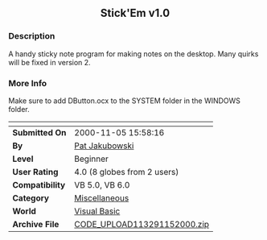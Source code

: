 ﻿<div align="center">

## Stick'Em v1\.0


</div>

### Description

A handy sticky note program for making notes on the desktop. Many quirks will be fixed in version 2.
 
### More Info
 
Make sure to add DButton.ocx to the SYSTEM folder in the WINDOWS folder.


<span>             |<span>
---                |---
**Submitted On**   |2000-11-05 15:58:16
**By**             |[Pat Jakubowski](https://github.com/Planet-Source-Code/PSCIndex/blob/master/ByAuthor/pat-jakubowski.md)
**Level**          |Beginner
**User Rating**    |4.0 (8 globes from 2 users)
**Compatibility**  |VB 5\.0, VB 6\.0
**Category**       |[Miscellaneous](https://github.com/Planet-Source-Code/PSCIndex/blob/master/ByCategory/miscellaneous__1-1.md)
**World**          |[Visual Basic](https://github.com/Planet-Source-Code/PSCIndex/blob/master/ByWorld/visual-basic.md)
**Archive File**   |[CODE\_UPLOAD113291152000\.zip](https://github.com/Planet-Source-Code/pat-jakubowski-stick-em-v1-0__1-12554/archive/master.zip)








